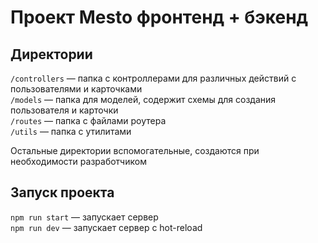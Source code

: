 # Проект Mesto фронтенд + бэкенд

## Директории

`/controllers` — папка с контроллерами для различных действий с пользователями и карточками  
`/models` — папка для моделей, содержит схемы для создания пользователя и карточки  
`/routes` — папка с файлами роутера  
`/utils` — папка с утилитами  
  
Остальные директории вспомогательные, создаются при необходимости разработчиком

## Запуск проекта

`npm run start` — запускает сервер   
`npm run dev` — запускает сервер с hot-reload
